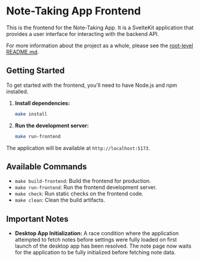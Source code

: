 # Note-Taking App Frontend

This is the frontend for the Note-Taking App. It is a SvelteKit application that provides a user interface for interacting with the backend API.

For more information about the project as a whole, please see the [root-level README.md](../README.md).

## Getting Started

To get started with the frontend, you'll need to have Node.js and npm installed.

1.  **Install dependencies:**
    ```bash
    make install
    ```

2.  **Run the development server:**
    ```bash
    make run-frontend
    ```

The application will be available at `http://localhost:5173`.

## Available Commands

-   `make build-frontend`: Build the frontend for production.
-   `make run-frontend`: Run the frontend development server.
-   `make check`: Run static checks on the frontend code.
-   `make clean`: Clean the build artifacts.

## Important Notes

-   **Desktop App Initialization:** A race condition where the application attempted to fetch notes before settings were fully loaded on first launch of the desktop app has been resolved. The note page now waits for the application to be fully initialized before fetching note data.